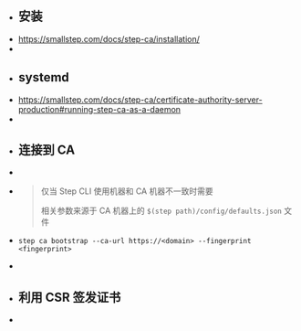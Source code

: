 - ## 安装
- https://smallstep.com/docs/step-ca/installation/
-
- ## systemd
- https://smallstep.com/docs/step-ca/certificate-authority-server-production#running-step-ca-as-a-daemon
-
- ## 连接到 CA
-
- > 仅当 Step CLI 使用机器和 CA 机器不一致时需要
  > 
  > 相关参数来源于 CA 机器上的 `$(step path)/config/defaults.json` 文件
- ```
  step ca bootstrap --ca-url https://<domain> --fingerprint <fingerprint>
  ```
-
- ## 利用 CSR 签发证书
-